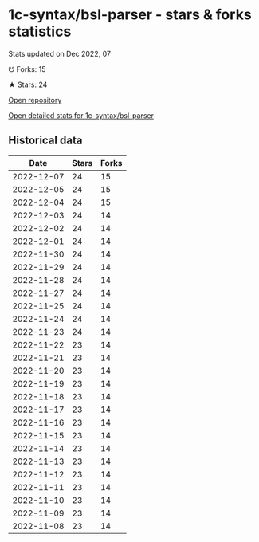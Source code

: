 # 1c-syntax/bsl-parser - stars & forks statistics

Stats updated on Dec 2022, 07

☋ Forks: 15

★ Stars: 24

[Open repository](https://github.com/1c-syntax/bsl-parser)

[Open detailed stats for 1c-syntax/bsl-parser](https://reviewgithub.com/rep/1c-syntax/bsl-parser)

## Historical data
| Date | Stars | Forks |
|------|-------|-------|
| 2022-12-07 | 24 | 15 | 
| 2022-12-05 | 24 | 15 | 
| 2022-12-04 | 24 | 15 | 
| 2022-12-03 | 24 | 14 | 
| 2022-12-02 | 24 | 14 | 
| 2022-12-01 | 24 | 14 | 
| 2022-11-30 | 24 | 14 | 
| 2022-11-29 | 24 | 14 | 
| 2022-11-28 | 24 | 14 | 
| 2022-11-27 | 24 | 14 | 
| 2022-11-25 | 24 | 14 | 
| 2022-11-24 | 24 | 14 | 
| 2022-11-23 | 24 | 14 | 
| 2022-11-22 | 23 | 14 | 
| 2022-11-21 | 23 | 14 | 
| 2022-11-20 | 23 | 14 | 
| 2022-11-19 | 23 | 14 | 
| 2022-11-18 | 23 | 14 | 
| 2022-11-17 | 23 | 14 | 
| 2022-11-16 | 23 | 14 | 
| 2022-11-15 | 23 | 14 | 
| 2022-11-14 | 23 | 14 | 
| 2022-11-13 | 23 | 14 | 
| 2022-11-12 | 23 | 14 | 
| 2022-11-11 | 23 | 14 | 
| 2022-11-10 | 23 | 14 | 
| 2022-11-09 | 23 | 14 | 
| 2022-11-08 | 23 | 14 | 

